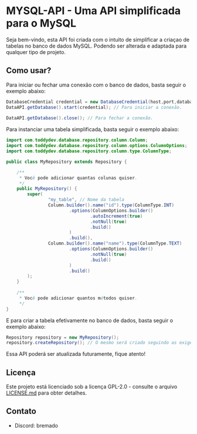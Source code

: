 # MYSQL-API - Uma API simplificada para o MySQL

Seja bem-vindo, esta API foi criada com o intuito de simplificar a criaçao de tabelas no banco de dados MySQL.
Podendo ser alterada e adaptada para qualquer tipo de projeto.

## Como usar?

Para iniciar ou fechar uma conexão com o banco de dados, basta seguir o exemplo abaixo:

```java 
DatabaseCredential credential = new DatabaseCredential(host,port,database,username,password);
DataAPI.getDatabase().start(credential); // Para iniciar a conexão.
        
DataAPI.getDatabase().close(); // Para fechar a conexão.
``````

Para instanciar uma tabela simplificada, basta seguir o exemplo abaixo:

```java
import com.toddydev.database.repository.column.Column;
import com.toddydev.database.repository.column.options.ColumnOptions;
import com.toddydev.database.repository.column.type.ColumnType;

public class MyRepository extends Repository {

    /**
     * Você pode adicionar quantas colunas quiser.
     */
    public MyRepository() {
        super(
                "my_table", // Nome da tabela
                Column.builder().name("id").type(ColumnType.INT)
                        .options(ColumnOptions.builder()
                                .autoIncrement(true)
                                .notNull(true)
                                .build()
                        )
                        .build(),
                Column.builder().name("name").type(ColumnType.TEXT)
                        .options(ColumnOptions.builder()
                                .notNull(true)
                                .build()
                        )
                        .build()
        );
    }
    
    /**
     * Você pode adicionar quantos métodos quiser.
     */
}
```
E para criar a tabela efetivamente no banco de dados, basta seguir o exemplo abaixo:

```java
Repository repository = new MyRepository();
repository.createRepository(); // O mesmo será criado seguindo as exigências da instanciação.
```

Essa API poderá ser atualizada futuramente, fique atento! 

## Licença

Este projeto está licenciado sob a licença GPL-2.0 - consulte o arquivo [LICENSE.md](LICENSE.md) para obter detalhes.

## Contato

- Discord: bremado

